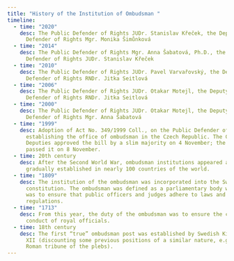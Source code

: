 ```yaml
---
title: "History of the Institution of Ombudsman "
timeline:
  - time: "2020"
    desc: The Public Defender of Rights JUDr. Stanislav Křeček, the Deputy Public
      Defender of Rights Mgr. Monika Šimůnková
  - time: "2014"
    desc: The Public Defender of Rights Mgr. Anna Šabatová, Ph.D., the Deputy Public
      Defender of Rights JUDr. Stanislav Křeček
  - time: "2010"
    desc: The Public Defender of Rights JUDr. Pavel Varvařovský, the Deputy Public
      Defender of Rights RNDr. Jitka Seitlová
  - time: "2006"
    desc: The Public Defender of Rights JUDr. Otakar Motejl, the Deputy Public
      Defender of Rights RNDr. Jitka Seitlová
  - time: "2000"
    desc: The Public Defender of Rights JUDr. Otakar Motejl, the Deputy Public
      Defender of Rights Mgr. Anna Šabatová
  - time: "1999"
    desc: Adoption of Act No. 349/1999 Coll., on the Public Defender of Rights,
      establishing the office of ombudsman in the Czech Republic. The Chamber of
      Deputies approved the bill by a slim majority on 4 November; the Senate
      passed it on 8 November.
  - time: 20th century
    desc: After the Second World War, ombudsman institutions appeared and were
      gradually established in nearly 100 countries of the world.
  - time: "1809"
    desc: The institution of the ombudsman was incorporated into the Swedish
      constitution. The ombudsman was defined as a parliamentary body whose task
      was to ensure that public officers and judges adhere to laws and other
      regulations.
  - time: "1713"
    desc: From this year, the duty of the ombudsman was to ensure the correct
      conduct of royal officials.
  - time: 18th century
    desc: The first “true” ombudsman post was established by Swedish King Charles
      XII (discounting some previous positions of a similar nature, e.g., the
      Roman tribune of the plebs).
---
```

